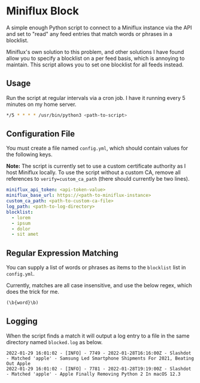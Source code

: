 # Miniflux Block

A simple enough Python script to connect to a Miniflux instance via the API and set to "read" any feed entries that match words or phrases in a blocklist. 

Miniflux's own solution to this problem, and other solutions I have found allow you to specify a blocklist on a per feed basis, which is annoying to maintain. This script allows you to set one blocklist for all feeds instead.

## Usage

Run the script at regular intervals via a cron job. I have it running every 5 minutes on my home server.

```sh
*/5 * * * * /usr/bin/python3 <path-to-script>
```

## Configuration File

You must create a file named `config.yml`, which should contain values for the following keys.

**Note:** The script is currently set to use a custom certificate authority as I host Miniflux locally. To use the script without a custom CA, remove all references to `verify=custom_ca_path` (there should currently be two lines).

```yaml
miniflux_api_token: <api-token-value>
miniflux_base_url: https://<path-to-miniflux-instance>
custom_ca_path: <path-to-custom-ca-file>
log_path: <path-to-log-directory>
blocklist:
  - lorem
  - ipsum
  - dolor
  - sit amet
```

## Regular Expression Matching

You can supply a list of words or phrases as items to the `blocklist` list in `config.yml`. 

Currently, matches are all case insensitive, and use the below regex, which does the trick for me.

```python
(\b{word}\b)
```

## Logging

When the script finds a match it will output a log entry to a file in the same directory named `blocked.log` as below.

```log
2022-01-29 16:01:02 - [INFO] - 7749 - 2022-01-28T16:16:00Z - Slashdot - Matched 'apple' - Samsung Led Smartphone Shipments For 2021, Beating Out Apple
2022-01-29 16:01:02 - [INFO] - 7781 - 2022-01-28T19:19:00Z - Slashdot - Matched 'apple' - Apple Finally Removing Python 2 In macOS 12.3
```

